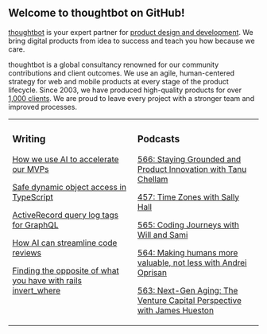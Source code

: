 ## Welcome to thoughtbot on GitHub!

[thoughtbot][1] is your expert partner for [product design and development][2].
We bring digital products from idea to success and teach you how because we
care.

thoughtbot is a global consultancy renowned for our community contributions and
client outcomes. We use an agile, human-centered strategy for web and mobile
products at every stage of the product lifecycle. Since 2003, we have produced
high-quality products for over [1,000 clients][3]. We are proud to leave every
project with a stronger team and improved processes.

<table><tr><td valign="top" width="50%">

### Writing

<!-- blog starts -->
[How we use AI to accelerate our MVPs](https://feed.thoughtbot.com/link/24077/16987587/how-we-use-ai-to-accelerate-our-mvps)

[Safe dynamic object access in TypeScript](https://feed.thoughtbot.com/link/24077/16986735/safe-dynamic-object-access-in-typescript)

[ActiveRecord query log tags for GraphQL](https://feed.thoughtbot.com/link/24077/16985371/activerecord-query-log-tags-for-graphql)

[How AI can streamline code reviews](https://feed.thoughtbot.com/link/24077/16984642/how-ai-can-streamline-code-reviews)

[Finding the opposite of what you have with rails invert_where](https://feed.thoughtbot.com/link/24077/16983574/finding-the-opposite-of-what-you-have-with-rails-invert_where)

<!-- blog ends -->
</td><td valign="top" width="50%">

### Podcasts

<!-- podcasts starts -->
[566: Staying Grounded and Product Innovation with Tanu Chellam ](https://podcast.thoughtbot.com/566)

[457: Time Zones with Sally Hall](https://bikeshed.thoughtbot.com/457)

[565: Coding Journeys with Will and Sami](https://podcast.thoughtbot.com/565)

[564: Making humans more valuable, not less with Andrei Oprisan](https://podcast.thoughtbot.com/564)

[563: Next-Gen Aging: The Venture Capital Perspective with James Hueston](https://podcast.thoughtbot.com/563)

<!-- podcasts ends -->
</td></tr></table>

[1]: https://thoughtbot.com
[2]: https://thoughtbot.com/services
[3]: https://thoughtbot.com/case-studies
